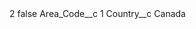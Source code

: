 <?xml version="1.0" encoding="UTF-8"?>
<CustomMetadata xmlns="http://soap.sforce.com/2006/04/metadata" xmlns:xsi="http://www.w3.org/2001/XMLSchema-instance" xmlns:xsd="http://www.w3.org/2001/XMLSchema">
    <label>2</label>
    <protected>false</protected>
    <values>
        <field>Area_Code__c</field>
        <value xsi:type="xsd:string">1</value>
    </values>
    <values>
        <field>Country__c</field>
        <value xsi:type="xsd:string">Canada</value>
    </values>
</CustomMetadata>
